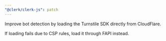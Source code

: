 ```yaml
---
"@clerk/clerk-js": patch
---
```


Improve bot detection by loading the Turnstile SDK directly from CloudFlare.

If loading fails due to CSP rules, load it through FAPI instead.
